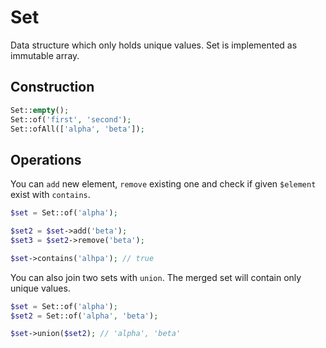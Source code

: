 # Set

Data structure which only holds unique values. Set is implemented as immutable array.

## Construction

```php
Set::empty();
Set::of('first', 'second');
Set::ofAll(['alpha', 'beta']);
```

## Operations

You can `add` new element, `remove` existing one and check if given `$element` exist with `contains`.

```php
$set = Set::of('alpha');

$set2 = $set->add('beta');
$set3 = $set2->remove('beta');

$set->contains('alhpa'); // true
```

You can also join two sets with `union`. The merged set will contain only unique values.

```php
$set = Set::of('alpha');
$set2 = Set::of('alpha', 'beta');

$set->union($set2); // 'alpha', 'beta'
```
